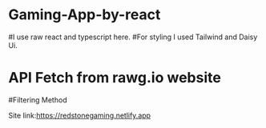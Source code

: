 # Gaming-App-by-react
#I use raw react and typescript here.
#For styling I used Tailwind and Daisy Ui.
# API Fetch from rawg.io website
#Filtering Method

Site link:https://redstonegaming.netlify.app
